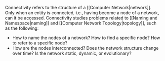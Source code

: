 Connectivity refers to the structure of a [[Computer Network|network]]. Only when an entity is connected, i.e., having become a node of a network, can it be accessed. Connectivity studies problems related to [[Naming and Namespace|naming]] and [[Computer Network Topology|topology]], such as the following:
- How to name the nodes of a network? How to find a specific node? How to refer to a specific node?
- How are the nodes interconnected? Does the network structure change over time? Is the network static, dynamic, or evolutionary?